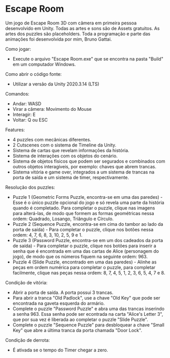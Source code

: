 # Escape Room
 Um jogo de Escape Room 3D com câmera em primeira pessoa desenvolvido em Unity. 
 Todas as artes e sons são de Assets gratuitos. 
 As artes dos puzzles são placeholders. 
 Toda a programação e parte das animações foi desenvolvida por mim, Bruno Gattai.

Como jogar:
- Execute o arquivo "Escape Room.exe" que se encontra na pasta "Build" em um computador Windows.

Como abrir o código fonte:
- Utilizar a versão da Unity 2020.3.14 (LTS)

Comandos:
- Andar: WASD
- Virar a câmera: Movimento do Mouse
- Interagir: E
- Voltar: Q ou ESC

Features:
- 4 puzzles com mecânicas diferentes.
- 2 Cutscenes com o sistema de Timeline da Unity.
- Sistema de cartas que revelam informações da história.
- Sistema de interações com os objetos do cenário.
- Sistema de objetos físicos que podem ser segurados e combinados com outros objetos interagíveis, por exemplo: chaves que abrem trancas.
- Sistema vitória e game over, integrados a um sistema de trancas na porta de saída e um sistema de timer, respectivamente.

Resolução dos puzzles:
- Puzzle 1 (Geometric Forms Puzzle, encontra-se em uma das paredes) - Esse é o único puzzle opcional do jogo e só revela uma parte da história quando é completado. Para completar o puzzle, clique nas imagens para alterá-las, de modo que formem as formas geométricas nessa ordem: Quadrado, Losango, Triângulo e Círculo.
- Puzzle 2 (Sequence Puzzle, encontra-se em cima do tambor ao lado da porta de saída) - Para completar o puzzle, clique nos botões nessa ordem: 4, 7, 6, 8, 3, 10, 2, 5, 9 e 1.
- Puzzle 3 (Password Puzzle, encontra-se em um dos cadeados da porta de saída) - Para completar o puzzle, clique nos botões para inserir a senha que é encontrada em uma das cartas de Alice (personagem do jogo), de modo que os números fiquem na seguinte ordem: 963.
- Puzzle 4 (Slide Puzzle, encontrado em uma das paredes) - Alinhe as peças em ordem numérica para completar o puzzle, para completar facilmente, clique nas peças nessa ordem: 8, 7, 4, 5, 1, 2, 3, 6, 5, 4, 7 e 8.

Condição de vitória:
- Abrir a porta de saída. A porta possui 3 trancas. 
- Para abrir a tranca "Old Padlock", use a chave "Old Key" que pode ser encontrada na gaveta esquerda do armário.
- Complete o puzzle "Password Puzzle" e abra uma das trancas inserindo a senha 963. Essa senha pode ser econtrada na carta "Alice's Letter 3", que por sua vez é liberada ao completar o puzzle "Slide Puzzle".
- Complete o puzzle "Sequence Puzzle" para desbloquear a chave "Small Key" que abre a última tranca da porta chamada "Door Lock".

Condição de derrota:
- É ativada se o tempo do Timer chegar a zero.
